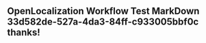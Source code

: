 <properties
ms.topic="hero-topic"
ms.test1="hero-topic"
ms.test2="test"/>

## OpenLocalization Workflow Test MarkDown 33d582de-527a-4da3-84ff-c933005bbf0c thanks!
